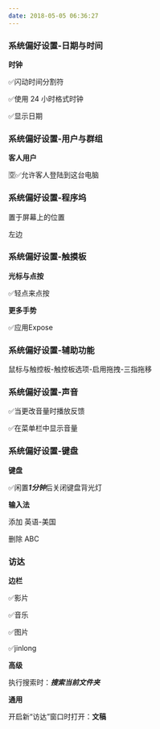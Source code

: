 ```yaml
---
date: 2018-05-05 06:36:27
---
```


### 系统偏好设置-日期与时间

**时钟**

✅闪动时间分割符

✅使用 24 小时格式时钟

✅显示日期



### 系统偏好设置-用户与群组

**客人用户**

🈳️✅允许客人登陆到这台电脑



### 系统偏好设置-程序坞

置于屏幕上的位置

左边



### 系统偏好设置-触摸板

**光标与点按**

✅轻点来点按

**更多手势**

✅应用Expose



### 系统偏好设置-辅助功能

鼠标与触控板-触控板选项-启用拖拽-三指拖移



### 系统偏好设置-声音

✅当更改音量时播放反馈

✅在菜单栏中显示音量



### 系统偏好设置-键盘

**键盘**

✅闲置***1分钟***后关闭键盘背光灯

**输入法**

添加 英语-美国

删除 ABC



### 访达

**边栏**

✅影片

✅音乐

✅图片

✅jinlong

**高级**

执行搜索时：***搜索当前文件夹***

**通用**

开启新“访达”窗口时打开：**文稿**